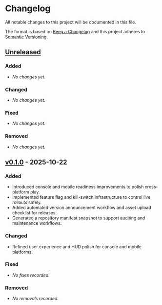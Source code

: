 # Changelog

All notable changes to this project will be documented in this file.

The format is based on [Keep a Changelog](https://keepachangelog.com/en/1.1.0/) and this project adheres to [Semantic Versioning](https://semver.org/spec/v2.0.0.html).

## [Unreleased]
### Added
- _No changes yet._

### Changed
- _No changes yet._

### Fixed
- _No changes yet._

### Removed
- _No changes yet._

## [v0.1.0] - 2025-10-22
### Added
- Introduced console and mobile readiness improvements to polish cross-platform play.
- Implemented feature flag and kill-switch infrastructure to control live rollouts safely.
- Added automated version announcement workflow and asset upload checklist for releases.
- Generated a repository manifest snapshot to support auditing and maintenance workflows.

### Changed
- Refined user experience and HUD polish for console and mobile platforms.

### Fixed
- _No fixes recorded._

### Removed
- _No removals recorded._

[Unreleased]: https://github.com/JEBANERD/FruitSmash_Repo/compare/v0.1.0...HEAD
[v0.1.0]: https://github.com/JEBANERD/FruitSmash_Repo/releases/tag/v0.1.0
